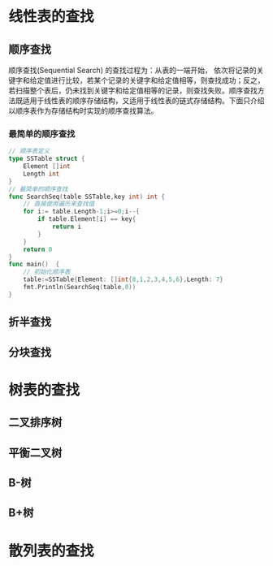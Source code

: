 # 线性表的查找

## 顺序查找

顺序查找(Sequential Search) 的查找过程为：从表的一端开始， 依次将记录的关键字和给定值进行比较，若某个记录的关键字和给定值相等，则查找成功；反之，若扫描整个表后，仍未找到关键字和给定值相等的记录，则查找失败。顺序查找方法既适用于线性表的顺序存储结构，又适用于线性表的链式存储结构。下面只介绍以顺序表作为存储结构时实现的顺序查找算法。

### 最简单的顺序查找

```go
// 顺序表定义
type SSTable struct {
	Element []int
	Length int
}
// 最简单的顺序查找
func SearchSeq(table SSTable,key int) int {
    // 直接使用遍历来查找值
	for i:= table.Length-1;i>=0;i--{
		if table.Element[i] == key{
			return i
		}
	}
	return 0
}
func main()  {
	// 初始化顺序表
	table:=SSTable{Element: []int{0,1,2,3,4,5,6},Length: 7}
	fmt.Println(SearchSeq(table,0))
}
```



## 折半查找

## 分块查找

# 树表的查找

## 二叉排序树

## 平衡二叉树

## B-树

## B+树

# 散列表的查找